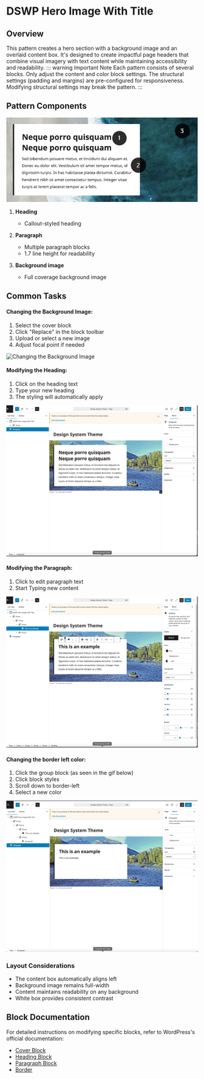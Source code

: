 
# DSWP Hero Image With Title
## Overview
This pattern creates a hero section with a background image and an overlaid content box. It's designed to create impactful page headers that combine visual imagery with text content while maintaining accessibility and readability.
::: warning Important Note
Each pattern consists of several blocks. Only adjust the content and color block settings. The structural settings (padding and margins) are pre-configured for responsiveness. Modifying structural settings may break the pattern.
:::
## Pattern Components
![Pattern Components](/images/patterns/dswp-hero-image-with-title/a.png)
 
1. **Heading**
   - Callout-styled heading
   
2. **Paragraph**
   - Multiple paragraph blocks
   - 1.7 line height for readability
  
3. **Background image**
   - Full coverage background image
 
## Common Tasks

#### Changing the Background Image:
1. Select the cover block
2. Click "Replace" in the block toolbar
3. Upload or select a new image
4. Adjust focal point if needed

![Changing the Background Image](/images/patterns/dswp-hero-image-with-title/b.gif)

#### Modifying the Heading:
1. Click on the heading text
2. Type your new heading
3. The styling will automatically apply

![Modifying the Heading](/images/patterns/dswp-hero-image-with-title/c.gif)
   
#### Modifying the Paragraph:
1. Click to edit paragraph text
2. Start Typing new content

![Modifying the Paragraph](/images/patterns/dswp-hero-image-with-title/d.gif)

#### Changing the border left color:
1. Click the group block (as seen in the gif below)
2. Click block styles
3. Scroll down to border-left
4. Select a new color

![Changing the border-left](/images/patterns/dswp-hero-image-with-title/e.gif)

### Layout Considerations
- The content box automatically aligns left
- Background image remains full-width
- Content maintains readability on any background
- White box provides consistent contrast

## Block Documentation
For detailed instructions on modifying specific blocks, refer to WordPress's official documentation:
- [Cover Block](https://wordpress.com/support/wordpress-editor/blocks/cover-block/)
- [Heading Block](https://wordpress.com/support/wordpress-editor/blocks/heading-block/)
- [Paragraph Block](https://wordpress.com/support/wordpress-editor/blocks/paragraph-block/)
- [Border](https://wordpress.com/support/border-settings/#:~:text=Select%20the%20block%20and%20open,left%20of%20the%20size%20field)
